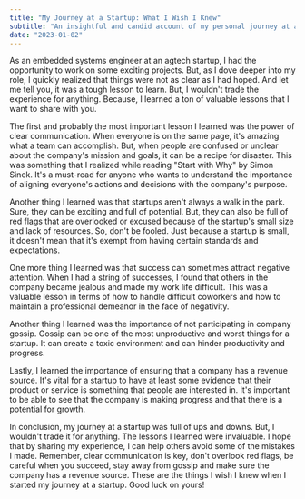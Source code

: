 ```yaml
---
title: "My Journey at a Startup: What I Wish I Knew"
subtitle: "An insightful and candid account of my personal journey at a startup, sharing valuable lessons learned and the things they wish they knew before diving in."
date: "2023-01-02"
---
```


As an embedded systems engineer at an agtech startup, I had the opportunity to work on some exciting projects. But, as I dove deeper into my role, I quickly realized that things were not as clear as I had hoped. And let me tell you, it was a tough lesson to learn. But, I wouldn't trade the experience for anything. Because, I learned a ton of valuable lessons that I want to share with you.

The first and probably the most important lesson I learned was the power of clear communication. When everyone is on the same page, it's amazing what a team can accomplish. But, when people are confused or unclear about the company's mission and goals, it can be a recipe for disaster. This was something that I realized while reading "Start with Why" by Simon Sinek. It's a must-read for anyone who wants to understand the importance of aligning everyone's actions and decisions with the company's purpose.

Another thing I learned was that startups aren't always a walk in the park. Sure, they can be exciting and full of potential. But, they can also be full of red flags that are overlooked or excused because of the startup's small size and lack of resources. So, don't be fooled. Just because a startup is small, it doesn't mean that it's exempt from having certain standards and expectations.

One more thing I learned was that success can sometimes attract negative attention. When I had a string of successes, I found that others in the company became jealous and made my work life difficult. This was a valuable lesson in terms of how to handle difficult coworkers and how to maintain a professional demeanor in the face of negativity.

Another thing I learned was the importance of not participating in company gossip. Gossip can be one of the most unproductive and worst things for a startup. It can create a toxic environment and can hinder productivity and progress.

Lastly, I learned the importance of ensuring that a company has a revenue source. It's vital for a startup to have at least some evidence that their product or service is something that people are interested in. It's important to be able to see that the company is making progress and that there is a potential for growth.

In conclusion, my journey at a startup was full of ups and downs. But, I wouldn't trade it for anything. The lessons I learned were invaluable. I hope that by sharing my experience, I can help others avoid some of the mistakes I made. Remember, clear communication is key, don't overlook red flags, be careful when you succeed, stay away from gossip and make sure the company has a revenue source. These are the things I wish I knew when I started my journey at a startup. Good luck on yours!
